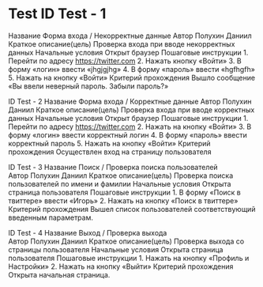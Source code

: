 # Test ID	Test  - 1
Название	Форма входа / Некорректные данные 
Автор	Полухин Даниил
Краткое описание(цель)	Проверка входа при вводе некорректных данных 
Начальные условия	Открыт браузер
Пошаговые инструкции	1.	Перейти по адресу https://twitter.com
2.	Нажать кнопку «Войти»
3.	В форму «логин» ввести «jhgjgjhg»
4.	В форму «пароль» ввести «hgfhgfh»
5.	Нажать на кнопку «Войти»
Критерий прохождения	Вышло сообщение «Вы ввели неверный пароль. Забыли пароль?»
 

ID	Test  - 2
Название	Форма входа / Корректные данные 
Автор	Полухин Даниил
Краткое описание(цель)	Проверка входа при вводе корректных данных 
Начальные условия	Открыт браузер
Пошаговые инструкции	1.	Перейти по адресу https://twitter.com
2.	Нажать на кнопку «Войти»
3.	В форму «логин» ввести корректный логин
4.	В форму «пароль» ввести корректный пароль
5.	Нажать на кнопку «Войти»
Критерий прохождения	Осуществлен вход на страницу пользователя
 

ID	Test  - 3
Название	Поиск / Проверка поиска пользователей  
Автор	Полухин Даниил
Краткое описание(цель)	Проверка поиска пользователей по имени и фамилии
Начальные условия	Открыта страница пользователя
Пошаговые инструкции	1.	В форму «Поиск в твиттере» ввести «Игорь»
2.	Нажать на кнопку «Поиск в твиттере»
Критерий прохождения	Вышел список пользователей соответствующий введенным параметрам. 
 

ID	Test  - 4
Название	Выход / Проверка выхода  
Автор	Полухин Даниил
Краткое описание(цель)	Проверка выхода со страницы пользователя
Начальные условия	Открыта страница пользователя
Пошаговые инструкции	1.	Нажать на кнопку «Профиль и Настройки»
2.	Нажать на кнопку «Выйти»
Критерий прохождения	Открыта начальная страница.
 

